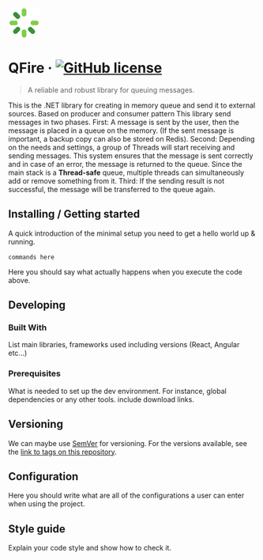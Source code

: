 ![Logo of the project](./icon.png)

# QFire &middot; [![GitHub license](https://img.shields.io/badge/license-MIT-blue.svg?style=flat-square)](https://github.com/acczad/qfire/blob/main/LICENSE.txt)
> A reliable and robust library for queuing messages.

This is the .NET library for creating in memory queue and send it to external sources.
Based on producer and consumer pattern This library send messages in two phases.
First:
A message is sent by the user, then the message is placed in a queue on the memory. (If the sent message is important, a backup copy can also be stored on Redis).
Second:
Depending on the needs and settings, a group of Threads will start receiving and sending messages. This system ensures that the message is sent correctly and in case of an error, the message is returned to the queue.
Since the main stack is a **Thread-safe** queue, multiple threads can simultaneously add or remove something from it.
Third:
If the sending result is not successful, the message will be transferred to the queue again.

## Installing / Getting started

A quick introduction of the minimal setup you need to get a hello world up &
running.

```shell
commands here
```

Here you should say what actually happens when you execute the code above.

## Developing

### Built With
List main libraries, frameworks used including versions (React, Angular etc...)

### Prerequisites
What is needed to set up the dev environment. For instance, global dependencies or any other tools. include download links.



## Versioning

We can maybe use [SemVer](http://semver.org/) for versioning. For the versions available, see the [link to tags on this repository](/tags).


## Configuration

Here you should write what are all of the configurations a user can enter when
using the project.


## Style guide

Explain your code style and show how to check it.
